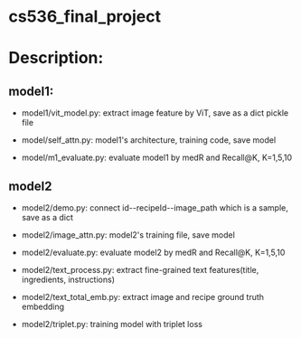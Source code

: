 # cs536_final_project


# Description:


## model1:

* model1/vit_model.py: extract image feature by ViT, save as a dict pickle file

* model/self_attn.py:  model1's architecture, training code, save model

* model/m1_evaluate.py: evaluate model1 by medR and Recall@K, K=1,5,10


## model2

* model2/demo.py: connect id--recipeId--image_path which is a sample, save as a dict

* model2/image_attn.py:  model2's training file, save model

* model2/evaluate.py: evaluate model2 by medR and Recall@K,  K=1,5,10

* model2/text_process.py: extract fine-grained text features(title, ingredients, instructions)

* model2/text_total_emb.py: extract image and recipe ground truth embedding

* model2/triplet.py: training model with triplet loss
